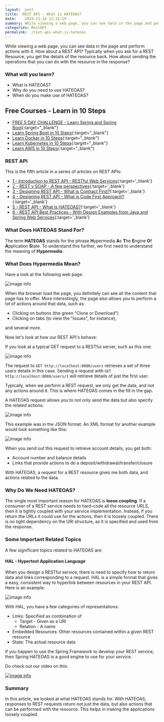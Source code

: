 ```yaml
---
layout:  post
title:  REST API - What is HATEOAS?
date:    2019-11-14 12:31:19
summary: While viewing a web page, you can see data in the page and perform actions with it. How about a REST API? Typically when you ask for a REST Resource, you get the details of the resource back. How about sending the operations that you can do with the resource in the response? 
categories: RestAPI
permalink:  /rest-api-what-is-hateoas
---
```


While viewing a web page, you can see data in the page and perform actions with it. How about a REST API? Typically when you ask for a REST Resource, you get the details of the resource back. How about sending the operations that you can do with the resource in the response?

### What will you learn?
* What is HATEOAS?
* Why do you need to use HATEOAS?
* When do you make use of HATEOAS?

## Free Courses - Learn in 10 Steps

- [FREE 5 DAY CHALLENGE - Learn Spring and Spring Boot](https://rebrand.ly/SBT-Page-Top-LearningChallenge-SpringBoot){:target="_blank"}
- [Learn Spring Boot in 10 Steps](https://rebrand.ly/in28minutes-10steps-springboot){:target="_blank"}
- [Learn Docker in 10 Steps](https://rebrand.ly/in28minutes-10steps-docker){:target="_blank"}
- [Learn Kubernetes in 10 Steps](https://rebrand.ly/in28minutes-10steps-k8s){:target="_blank"}
- [Learn AWS in 10 Steps](https://rebrand.ly/in28minutes-10steps-aws-beanstalk){:target="_blank"}



### REST API

This is the fifth article in a series of articles on REST APIs:

- [1 - Introduction to REST API - RESTful Web Services](/introduction-to-rest-api){:target='_blank'}
- [2 - REST v SOAP - A few perspectives](/rest-vs-soap-web-services){:target='_blank'}
- [3 - Designing REST API - What is Contract First?](/rest-api-contRact-first-approach){:target='_blank'}
- [4 - Designing REST API - What is Code First Approach?](/rest-api-code-first-approach){:target='_blank'}
- [5 - REST API - What is HATEOAS?](/rest-api-what-is-hateoas){:target='_blank'}
- [6 - REST API Best Practices - With Design Examples from Java and Spring Web Services](/rest-api-best-practices-with-java-and-spring){:target='_blank'}



### What Does HATEOAS Stand For?

The term **HATEOAS** stands for the phrase **H**ypermedia **A**s **T**he **E**ngine **O**f **A**pplication **S**tate. To understand this further, we first need to understand the meaning of **Hypermedia**.

### What Does Hypermedia Mean?

Have a look at the following web page:

![image info](/images/Capture-07-01.png)

When the browser load the page, you definitely can see all the content that page has to offer. More interestingly, the page also allows you to perform a lot of actions around that data, such as: 

* Clicking on buttons (the green "Clone or Download") 
* Clicking on tabs (to view the "Issues", for instance), 

and several  more.

Now let's look at how our REST API's behave:

If you look at a typical GET request to a RESTful server, such as this one:

![image info](/images/Capture-07-02.png)

The request to ```GET http://localhost:8080/users``` retrieves a set of three users details in this case.  Sending a request with ```GET http://localhost:8080/users/1``` will retrieve details of just the first user.

Typically, when we perform a REST request, we only get the data, and not any actions around it. This is where HATEOAS comes in the fill in the gap. 

A HATEOAS request allows you to not only send the data but also specify the related actions:

![image info](/images/Capture-07-03.png)

This example was in the JSON format. An XML format for another example would look something like this:

![image info](/images/Capture-07-04.png)

When you send out this request to retrieve account details, you get both:

* Account number and balance details
* Links that provide actions to do a deposit/withdrawal/transfer/closure

With HATEOAS, a request for a REST resource gives me both data, and actions related to the data.

### Why Do We Need HATEOAS?

The single most important reason for HATEOAS is **loose coupling**. If a consumer of a REST service needs to hard-code all the resource URLS, then it is tightly coupled with your service implementation. Instead, if you return the URLs it could use for the actions, then it is loosely coupled. There is no tight dependency on the URI structure, as it is specified and used from the response. 

### Some Important Related Topics

A few significant topics related to HATEOAS are:

#### HAL - Hypertext Application Language

When you design a RESTful service, there is need to specify how to return data and links corresponding to a request. HAL is a simple format that gives a easy, consistent way to hyperlink between resources in your REST API.
Here is an example:

![image info](/images/Capture-07-05.png)

With HAL, you have a few categories of representations:

* Links: Specified as combination of
	* Target - Given as a URI
	* Relation - A name
* Embedded Resources: Other resources contained within a given REST resource
* State: The actual resource data

If you happen to use the Spring Framework to develop your REST service, then Spring HATEOAS is a good engine to use for your service.

Do check out our video on this:

[![image info](/images/Capture-07-06.png)](https://www.youtube.com/watch?v=gCNAudrbWCo)

### Summary

In this article, we looked at what HATEOAS stands for. With HATEOAS, responses to REST requests return not just the data, but also actions that can be performed with the resource. This helps in making the applications loosely coupled.

